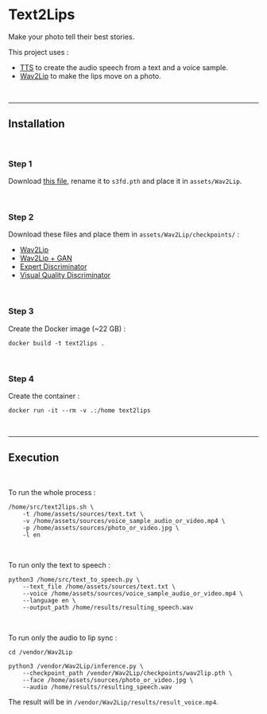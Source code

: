 # Text2Lips

Make your photo tell their best stories.

This project uses :

- [TTS](https://pypi.org/project/TTS/) to create the audio speech from a text and a voice sample.
- [Wav2Lip](https://github.com/justinjohn0306/Wav2Lip) to make the lips move on a photo.

&nbsp;
___

## Installation

&nbsp;
### Step 1

Download [this file](https://www.adrianbulat.com/downloads/python-fan/s3fd-619a316812.pth), rename it to `s3fd.pth` and place it in `assets/Wav2Lip`.

&nbsp;
### Step 2
Download these files and place them in `assets/Wav2Lip/checkpoints/` :

- [Wav2Lip](https://iiitaphyd-my.sharepoint.com/:u:/g/personal/radrabha_m_research_iiit_ac_in/Eb3LEzbfuKlJiR600lQWRxgBIY27JZg80f7V9jtMfbNDaQ?e=TBFBVW)
- [Wav2Lip + GAN](https://iiitaphyd-my.sharepoint.com/:u:/g/personal/radrabha_m_research_iiit_ac_in/EdjI7bZlgApMqsVoEUUXpLsBxqXbn5z8VTmoxp55YNDcIA?e=n9ljGW)
- [Expert Discriminator](https://iiitaphyd-my.sharepoint.com/:u:/g/personal/radrabha_m_research_iiit_ac_in/EQRvmiZg-HRAjvI6zqN9eTEBP74KefynCwPWVmF57l-AYA?e=ZRPHKP)
- [Visual Quality Discriminator](https://iiitaphyd-my.sharepoint.com/:u:/g/personal/radrabha_m_research_iiit_ac_in/EQVqH88dTm1HjlK11eNba5gBbn15WMS0B0EZbDBttqrqkg?e=ic0ljo)

&nbsp;

### Step 3
Create the Docker image (~22 GB) :
```
docker build -t text2lips .
```
&nbsp;

### Step 4
Create the container :
```
docker run -it --rm -v .:/home text2lips
```

&nbsp;
___

## Execution
&nbsp;

To run the whole process :
```
/home/src/text2lips.sh \
    -t /home/assets/sources/text.txt \
    -v /home/assets/sources/voice_sample_audio_or_video.mp4 \
    -p /home/assets/sources/photo_or_video.jpg \
    -l en
```

&nbsp;

To run only the text to speech :
```
python3 /home/src/text_to_speech.py \
    --text_file /home/assets/sources/text.txt \
    --voice /home/assets/sources/voice_sample_audio_or_video.mp4 \
    --language en \
    --output_path /home/results/resulting_speech.wav
```

&nbsp;

To run only the audio to lip sync :
```
cd /vendor/Wav2Lip

python3 /vendor/Wav2Lip/inference.py \
    --checkpoint_path /vendor/Wav2Lip/checkpoints/wav2lip.pth \
    --face /home/assets/sources/photo_or_video.jpg \
    --audio /home/results/resulting_speech.wav
```

The result will be in `/vendor/Wav2Lip/results/result_voice.mp4`.
